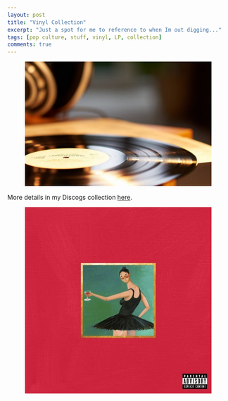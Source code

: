 ```yaml
---
layout: post
title: "Vinyl Collection"
excerpt: "Just a spot for me to reference to when Im out digging..."
tags: [pop culture, stuff, vinyl, LP, collection]
comments: true
---
```

<figure>
	<img src="/images/posts/2014/vinyl.jpg">
</figure>

More details in my Discogs collection [here](https://www.discogs.com/user/clintjb/collection).

<figure class="third">
	<img src="/images/posts/vinyl/kanye - mbdtf.jpg">
</figure>
